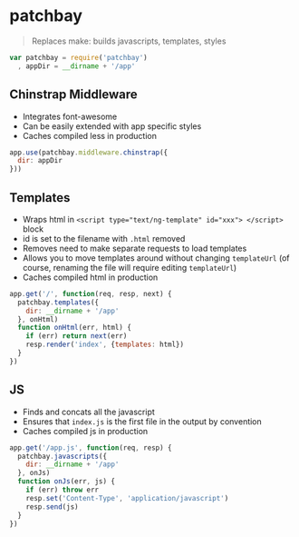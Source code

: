 # patchbay

> Replaces make: builds javascripts, templates, styles

```js
var patchbay = require('patchbay')
  , appDir = __dirname + '/app'
```




## Chinstrap Middleware

* Integrates font-awesome
* Can be easily extended with app specific styles
* Caches compiled less in production


```js
app.use(patchbay.middleware.chinstrap({
  dir: appDir
}))
```




## Templates

* Wraps html in `<script type="text/ng-template" id="xxx"> </script>` block
* id is set to the filename with `.html` removed
* Removes need to make separate requests to load templates
* Allows you to move templates around without changing `templateUrl` (of course, renaming the file will require editing `templateUrl`)
* Caches compiled html in production


```js
app.get('/', function(req, resp, next) {
  patchbay.templates({
    dir: __dirname + '/app'
  }, onHtml)
  function onHtml(err, html) {
    if (err) return next(err)
    resp.render('index', {templates: html})
  }
})
```






## JS

* Finds and concats all the javascript
* Ensures that `index.js` is the first file in the output by convention
* Caches compiled js in production


```js
app.get('/app.js', function(req, resp) {
  patchbay.javascripts({
    dir: __dirname + '/app'
  }, onJs)
  function onJs(err, js) {
    if (err) throw err
    resp.set('Content-Type', 'application/javascript')
    resp.send(js)
  }
})
```



